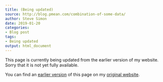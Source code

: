 ```yaml
---
title: (Being updated)
source: http://blog.pmean.com/combination-of-some-data/
author: Steve Simon
date: 2019-01-20
categories:
- Blog post
tags:
- Being updated
output: html_document
---
```


This page is currently being updated from the earlier version of my website. Sorry that it is not yet fully available.

<!---More--->

You can find an [earlier version][sim1] of this page on my [original website][sim2].

[sim1]: http://blog.pmean.com/combination-of-some-data
[sim2]: http://www.pmean.com/original_site.html 
